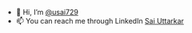 - 👋 Hi, I’m <a href="https://www.github.com/usai729/">@usai729</a>
- 📫 You can reach me through LinkedIn <a href="[https://www.instagram.com/u_sai00_/](https://www.linkedin.com/in/saiuttarkar/)">Sai Uttarkar</a>

<!---
usai729/usai729 is a ✨ special ✨ repository because its `README.md` (this file) appears on your GitHub profile.
You can click the Preview link to take a look at your changes.
--->

